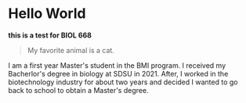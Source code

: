 # Hello World
**this is a test for BIOL 668**
> My favorite animal is a cat. 

I am a first year Master's student in the BMI program. I received my Bacherlor's degree in biology at SDSU in 2021. After, I worked in the biotechnology industry for about two years and decided I wanted to go back to school to obtain a Master's degree. 
